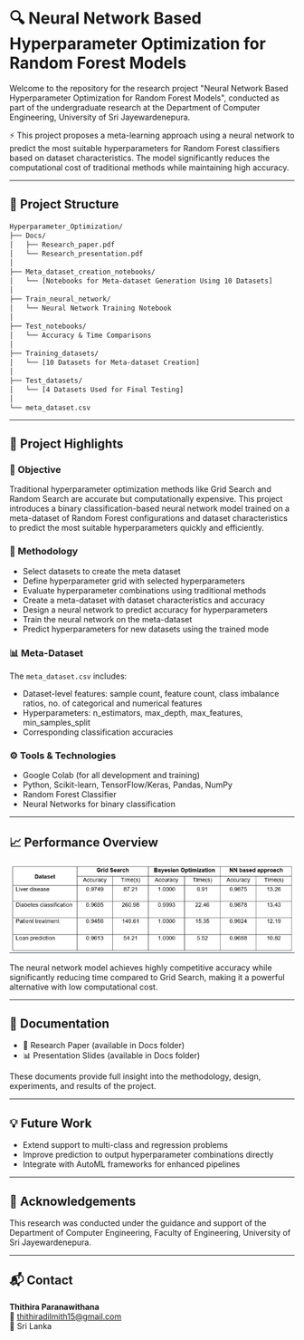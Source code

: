 # 🔍 Neural Network Based Hyperparameter Optimization for Random Forest Models

Welcome to the repository for the research project "Neural Network Based Hyperparameter Optimization for Random Forest Models", conducted as part of the undergraduate research at the Department of Computer Engineering, University of Sri Jayewardenepura.

⚡ This project proposes a meta-learning approach using a neural network to predict the most suitable hyperparameters for Random Forest classifiers based on dataset characteristics. The model significantly reduces the computational cost of traditional methods while maintaining high accuracy.

---

## 📁 Project Structure

```
Hyperparameter_Optimization/
├── Docs/
│   ├── Research_paper.pdf
│   └── Research_presentation.pdf
│
├── Meta_dataset_creation_notebooks/
│   └── [Notebooks for Meta-dataset Generation Using 10 Datasets]
│
├── Train_neural_network/
│   └── Neural Network Training Notebook 
│
├── Test_notebooks/
│   └── Accuracy & Time Comparisons 
│
├── Training_datasets/
│   └── [10 Datasets for Meta-dataset Creation]
│
├── Test_datasets/
│   └── [4 Datasets Used for Final Testing]
│
└── meta_dataset.csv
```

---

## 🧠 Project Highlights

### 📌 Objective

Traditional hyperparameter optimization methods like Grid Search and Random Search are accurate but computationally expensive. This project introduces a binary classification-based neural network model trained on a meta-dataset of Random Forest configurations and dataset characteristics to predict the most suitable hyperparameters quickly and efficiently.

### 🔧 Methodology

- Select datasets to create the meta dataset
- Define hyperparameter grid with selected hyperparameters
- Evaluate hyperparameter combinations using traditional methods
- Create a meta-dataset with dataset characteristics and accuracy
- Design a neural network to predict accuracy for hyperparameters
- Train the neural network on the meta-dataset
- Predict hyperparameters for new datasets using the trained mode

### 📊 Meta-Dataset

The `meta_dataset.csv` includes:

- Dataset-level features: sample count, feature count, class imbalance ratios, no. of categorical and numerical features
- Hyperparameters: n_estimators, max_depth, max_features, min_samples_split
- Corresponding classification accuracies 

### ⚙️ Tools & Technologies

- Google Colab (for all development and training)
- Python, Scikit-learn, TensorFlow/Keras, Pandas, NumPy
- Random Forest Classifier
- Neural Networks for binary classification

---

## 📈 Performance Overview

![Results](./results_comparison.png)

The neural network model achieves highly competitive accuracy while significantly reducing time compared to Grid Search, making it a powerful alternative with low computational cost.

---

## 📑 Documentation

- 📄 Research Paper (available in Docs folder)
- 📊 Presentation Slides (available in Docs folder)

These documents provide full insight into the methodology, design, experiments, and results of the project.

---

## 💡 Future Work

- Extend support to multi-class and regression problems
- Improve prediction to output hyperparameter combinations directly
- Integrate with AutoML frameworks for enhanced pipelines

---

## 🙌 Acknowledgements

This research was conducted under the guidance and support of the Department of Computer Engineering, Faculty of Engineering, University of Sri Jayewardenepura.

---

## 📬 Contact

**Thithira Paranawithana**  
📧 thithiradilmith15@gmail.com  
📍 Sri Lanka
